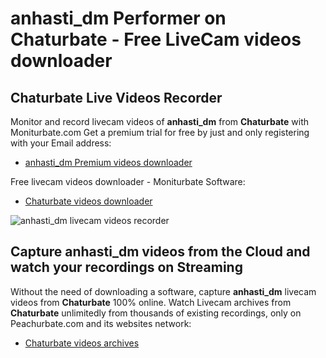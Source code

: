 # anhasti_dm Performer on Chaturbate - Free LiveCam videos downloader

## Chaturbate Live Videos Recorder

Monitor and record livecam videos of **anhasti_dm** from **Chaturbate** with Moniturbate.com
Get a premium trial for free by just and only registering with your Email address:
* [anhasti_dm Premium videos downloader](https://moniturbate.com/request-demo-licence-key.html)

Free livecam videos downloader - Moniturbate Software:
* [Chaturbate videos downloader](https://moniturbate.com/moniturbate-download-software.html)

![anhasti_dm livecam videos recorder](https://peachurnet.com/templates/moniturbate-software.png)


## Capture anhasti_dm videos from the Cloud and watch your recordings on Streaming

Without the need of downloading a software, capture **anhasti_dm** livecam videos from **Chaturbate** 100% online.
Watch Livecam archives from **Chaturbate** unlimitedly from thousands of existing recordings, only on Peachurbate.com and its websites network:
* [Chaturbate videos archives](https://peachurnet.com/)